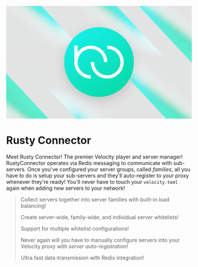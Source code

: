 ![Aelysium Wordmark Image](https://github.com/Aelysium-Group/.github/blob/main/images/logo-color-background.png?raw=true)
# Rusty Connector
Meet Rusty Connector! The premier Velocity player and server manager!
RustyConnector operates via Redis messaging to communicate with sub-servers. Once you've configured your server groups, called *families*, all you have to do is setup your sub-servers and they'll auto-register to your proxy whenever they're ready! You'll never have to touch your `velocity.toml` again when adding new servers to your network!

> Collect servers together into server families with built-in load balancing!
> 
> Create server-wide, family-wide, and individual server whitelists!
> 
> Support for multiple whitelist configurations!
> 
> Never again will you have to manually configure servers into your Velocity proxy with *server auto-registration*!
> 
> Ultra fast data-transmission with Redis integration!
